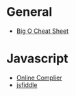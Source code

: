 # General
- [Big O Cheat Sheet](https://www.bigocheatsheet.com/)

# Javascript
- [Online Complier](https://repl.it/languages)
- [jsfiddle](https://jsfiddle.net/)